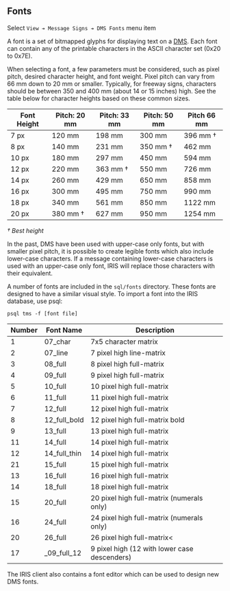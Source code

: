 ## Fonts

Select `View ➔ Message Signs ➔ DMS Fonts` menu item

A font is a set of bitmapped glyphs for displaying text on a [DMS].  Each font
can contain any of the printable characters in the ASCII character set (0x20 to
0x7E).

When selecting a font, a few parameters must be considered, such as pixel pitch,
desired character height, and font weight.  Pixel pitch can vary from 66 mm down
to 20 mm or smaller.  Typically, for freeway signs, characters should be between
350 and 400 mm (about 14 or 15 inches) high.  See the table below for character
heights based on these common sizes.

Font Height | Pitch: 20 mm | Pitch: 33 mm | Pitch: 50 mm | Pitch 66 mm
------------|--------------|--------------|--------------|-------------
7 px        | 120 mm       | 198 mm       | 300 mm       | 396 mm †
8 px        | 140 mm       | 231 mm       | 350 mm †     | 462 mm
10 px       | 180 mm       | 297 mm       | 450 mm       | 594 mm
12 px       | 220 mm       | 363 mm †     | 550 mm       | 726 mm
14 px       | 260 mm       | 429 mm       | 650 mm       | 858 mm
16 px       | 300 mm       | 495 mm       | 750 mm       | 990 mm
18 px       | 340 mm       | 561 mm       | 850 mm       | 1122 mm
20 px       | 380 mm †     | 627 mm       | 950 mm       | 1254 mm

_† Best height_

In the past, DMS have been used with upper-case only fonts, but with smaller
pixel pitch, it is possible to create legible fonts which also include
lower-case characters.  If a message containing lower-case characters is used
with an upper-case only font, IRIS will replace those characters with their
equivalent.

A number of fonts are included in the `sql/fonts` directory.  These fonts are
designed to have a similar visual style.  To import a font into the IRIS
database, use psql:

```
psql tms -f [font file]
```

Number | Font Name    | Description
-------|--------------|---------------------
1      | 07_char      | 7x5 character matrix
2      | 07_line      | 7 pixel high line-matrix
3      | 08_full      | 8 pixel high full-matrix
4      | 09_full      | 9 pixel high full-matrix
5      | 10_full      | 10 pixel high full-matrix
6      | 11_full      | 11 pixel high full-matrix
7      | 12_full      | 12 pixel high full-matrix
8      | 12_full_bold | 12 pixel high full-matrix bold
9      | 13_full      | 13 pixel high full-matrix
11     | 14_full      | 14 pixel high full-matrix
12     | 14_full_thin | 14 pixel high full-matrix
21     | 15_full      | 15 pixel high full-matrix
13     | 16_full      | 16 pixel high full-matrix
14     | 18_full      | 18 pixel high full-matrix
15     | 20_full      | 20 pixel high full-matrix (numerals only)
16     | 24_full      | 24 pixel high full-matrix (numerals only)
20     | 26_full      | 26 pixel high full-matrix<
17     | _09_full_12  | 9 pixel high (12 with lower case descenders)

The IRIS client also contains a font editor which can be used to design new DMS
fonts.


[DMS]: admin_guide.html#dms
